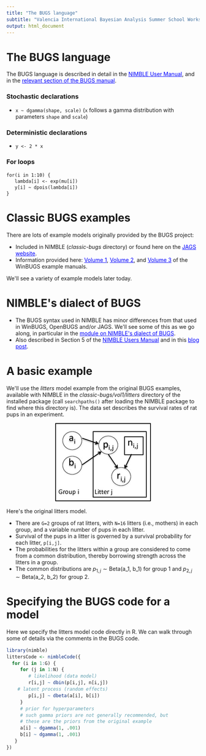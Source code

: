```yaml
---
title: "The BUGS language"
subtitle: "Valencia International Bayesian Analysis Summer School Workshop"
output: html_document
---
```





# The BUGS language

The BUGS language is described in detail in the <a href="http://r-nimble.org/manuals/NimbleUserManual.pdf" target="_blank" style="color: blue">NIMBLE User Manual</a>, and in the <a href="http://www.openbugs.net/Manuals/ModelSpecification.html" target="_blank" style="color: blue">relevant section of the BUGS manual</a>. 

### Stochastic declarations

  - `x ~ dgamma(shape, scale)` (`x` follows a gamma distribution with parameters `shape` and `scale`)

### Deterministic declarations

  - `y <- 2 * x`

### For loops

```
for(i in 1:10) {
   lambda[i] <- exp(mu[i])
   y[i] ~ dpois(lambda[i])
}
```

# Classic BUGS examples

There are lots of example models originally provided by the BUGS project:

  - Included in NIMBLE (*classic-bugs* directory) or found here on the <a href="https://sourceforge.net/projects/mcmc-jags/files/Examples/" target="_blank" style="color: blue">JAGS website</a>.
  - Information provided here: <a href="http://www.mrc-bsu.cam.ac.uk/wp-content/uploads/WinBUGS_Vol1.pdf" target="_blank" style="color: blue">Volume 1</a>, <a href="http://www.mrc-bsu.cam.ac.uk/wp-content/uploads/WinBUGS_Vol2.pdf" target="_blank" style="color: blue">Volume 2</a>, and <a href="http://www.mrc-bsu.cam.ac.uk/wp-content/uploads/WinBUGS_Vol3.pdf" target="_blank" style="color: blue">Volume 3</a> of the WinBUGS example manuals.

We'll see a variety of example models later today.

# NIMBLE's dialect of BUGS

   - The BUGS syntax used in NIMBLE has minor differences from that used in WinBUGS, OpenBUGS and/or JAGS. We'll see some of this as we go along, in particular in the <a href="3.1_nimble_bugs_slides.html" target="_blank" style="color: blue">module on NIMBLE's dialect of BUGS</a>.
   - Also described in Section 5 of the <a href="https://r-nimble.org/manuals/NimbleUserManual.pdf" target="_blank" style="color: blue">NIMBLE Users Manual</a> and in this <a href="https://r-nimble.org/quick-guide-for-converting-from-jags-or-bugs-to-nimble" target="_blank" style="color: blue">blog post</a>.

# A basic example


We'll use the *litters* model example from the original BUGS examples, available with NIMBLE in the *classic-bugs/vol1/litters* directory of the installed package (call ```searchpaths()``` after loading the NIMBLE package to find where this directory is). The data set describes the survival rates of rat pups in an experiment.

<center><img src="littersDAG.jpg"></center>

Here's the original litters model.

 - There are ```G=2``` groups of rat litters, with ```N=16```  litters (i.e., mothers) in each group, and a variable number of pups in each litter.
 - Survival of the pups in a litter is governed by a survival probability for each litter, ```p[i,j]```.
 - The probabilities for the litters within a group are considered to come from a common distribution, thereby borrowing strength across the litters in a group.
 - The common distributions are $p_{1,j} \sim \mbox{Beta(a_1, b_1)}$ for group 1 and $p_{2,j} \sim \mbox{Beta(a_2, b_2)}$ for group 2.

# Specifying the BUGS code for a model

Here we specify the litters model code directly in R. We can walk through some of details via the comments in the BUGS code.


```r
library(nimble)
littersCode <- nimbleCode({
  for (i in 1:G) {
     for (j in 1:N) {
     	# likelihood (data model)
        r[i,j] ~ dbin(p[i,j], n[i,j])
	# latent process (random effects)
        p[i,j] ~ dbeta(a[i], b[i]) 
     }
     # prior for hyperparameters
     # such gamma priors are not generally recommended, but
     # these are the priors from the original example
     a[i] ~ dgamma(1, .001)
     b[i] ~ dgamma(1, .001)
   }
})
```


